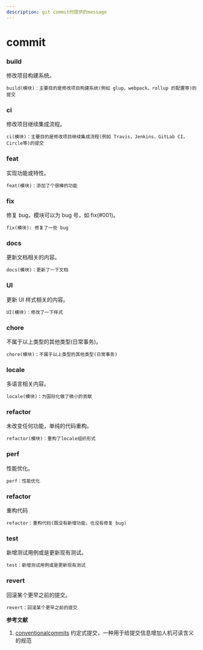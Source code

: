 ```yaml
---
description: git commit时提供的message
---
```


# commit

### build

修改项目构建系统。

```
build(模块)：主要目的是修改项目构建系统(例如 glup，webpack，rollup 的配置等)的提交
```

### ci

修改项目继续集成流程。

```
ci(模块)：主要目的是修改项目继续集成流程(例如 Travis，Jenkins，GitLab CI，Circle等)的提交
```

### feat

实现功能或特性。

```
feat(模块)：添加了个很棒的功能
```

### fix

修复 bug，模块可以为 bug 号，如 fix(#001)。

```
fix(模块): 修复了一些 bug
```

### docs

更新文档相关的内容。

```
docs(模块)：更新了一下文档
```

### UI

更新 UI 样式相关的内容。

```
UI(模块)：修改了一下样式
```

### chore

不属于以上类型的其他类型(日常事务)。

```
chore(模块)：不属于以上类型的其他类型(日常事务)
```

### locale

多语言相关内容。

```
locale(模块)：为国际化做了微小的贡献
```

### refactor

未改变任何功能，单纯的代码重构。

```
refactor(模块)：重构了locale组织形式
```

### perf

性能优化。

```
perf：性能优化
```

### refactor

重构代码

```
refactor：重构代码(既没有新增功能，也没有修复 bug)
```

### test

新增测试用例或是更新现有测试。

```
test：新增测试用例或是更新现有测试
```

### revert

回滚某个更早之前的提交。

```
revert：回滚某个更早之前的提交
```

**参考文献**

1. [conventionalcommits](https://www.conventionalcommits.org/zh-hans/v1.0.0/) 约定式提交，一种用于给提交信息增加人机可读含义的规范
